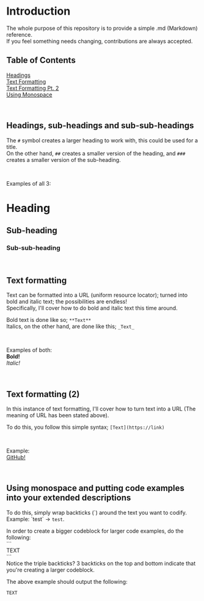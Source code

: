 # Introduction
The whole purpose of this repository is to provide a simple .md (Markdown) reference.  
If you feel something needs changing, contributions are always accepted.

## Table of Contents
[Headings](https://github.com/ecliptic-moon/reference-for-md#headings-sub-headings-and-sub-sub-headings)  
[Text Formatting](https://github.com/ecliptic-moon/reference-for-md#text-formatting)  
[Text Formatting Pt. 2](https://github.com/ecliptic-moon/reference-for-md#text-formatting-2)  
[Using Monospace](https://github.com/ecliptic-moon/reference-for-md#putting-code-examples-into-your-extended-descriptions)

&nbsp;

## Headings, sub-headings and sub-sub-headings
The `#` symbol creates a larger heading to work with, this could be used for a title.  
On the other hand, `##` creates a smaller version of the heading, and `###` creates a smaller version of the sub-heading.<br/>

&nbsp;

Examples of all 3:
# Heading
## Sub-heading  
### Sub-sub-heading

&nbsp;

## Text formatting
Text can be formatted into a URL (uniform resource locator); turned into bold and italic text; the possibilities are endless!  
Specifically, I'll cover how to do bold and italic text this time around.

Bold text is done like so; `**Text**`  
Italics, on the other hand, are done like this; `_Text_`

&nbsp;

Examples of both:  
**Bold!**  
_Italic!_

&nbsp;

## Text formatting (2)
In this instance of text formatting, I'll cover how to turn text into a URL (The meaning of URL has been stated above).

To do this, you follow this simple syntax; `[Text](https://link)`

&nbsp;

Example:  
[GitHub!](https://github.com)

&nbsp;

## Using monospace and putting code examples into your extended descriptions
To do this, simply wrap backticks (\`) around the text you want to codify.  
Example: \`test\` -> `test`.

In order to create a bigger codeblock for larger code examples, do the following:  
\`\`\`  
TEXT  
\`\`\`  
Notice the triple backticks? 3 backticks on the top and bottom indicate that you're creating a larger codeblock.

The above example should output the following:
```
TEXT
```

